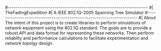 #------------------------------------------------------------------------
#| TheFadingExpedition
#|    A IEEE 802.1Q-2005 Spanning Tree Simulator
#------------------------------------------------------------------------
#| About
  The intent of this project is to create libraries to perform 
simulations of network equipment using the 802.1Q standard. The goals are
to provide a robust API and data format for representing these networks.
Then perform reliablity and performance calculations to facilitate
experimentation and network topolgy design.
